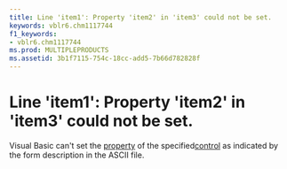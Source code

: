 ```yaml
---
title: Line 'item1': Property 'item2' in 'item3' could not be set.
keywords: vblr6.chm1117744
f1_keywords:
- vblr6.chm1117744
ms.prod: MULTIPLEPRODUCTS
ms.assetid: 3b1f7115-754c-18cc-add5-7b66d782828f
---
```



# Line 'item1': Property 'item2' in 'item3' could not be set.

Visual Basic can't set the [property](vbe-glossary.md) of the specified[control](vbe-glossary.md) as indicated by the form description in the ASCII file.


